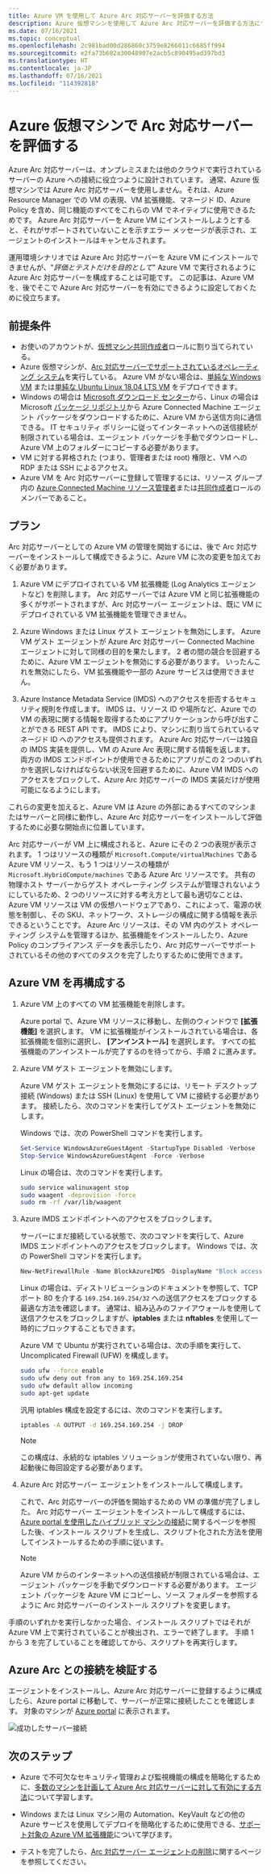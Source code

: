 ```yaml
---
title: Azure VM を使用して Azure Arc 対応サーバーを評価する方法
description: Azure 仮想マシンを使用して Azure Arc 対応サーバーを評価する方法について説明します。
ms.date: 07/16/2021
ms.topic: conceptual
ms.openlocfilehash: 2c981bad00d286860c3759e8266011c6685ff994
ms.sourcegitcommit: e2fa73b682a30048907e2acb5c890495ad397bd3
ms.translationtype: HT
ms.contentlocale: ja-JP
ms.lasthandoff: 07/16/2021
ms.locfileid: "114392818"
---
```

# <a name="evaluate-arc-enabled-servers-on-an-azure-virtual-machine"></a>Azure 仮想マシンで Arc 対応サーバーを評価する

Azure Arc 対応サーバーは、オンプレミスまたは他のクラウドで実行されているサーバーの Azure への接続に役立つように設計されています。 通常、Azure 仮想マシンでは Azure Arc 対応サーバーを使用しません。それは、Azure Resource Manager での VM の表現、VM 拡張機能、マネージド ID、Azure Policy を含め、同じ機能のすべてをこれらの VM でネイティブに使用できるためです。 Azure Arc 対応サーバーを Azure VM にインストールしようとすると、それがサポートされていないことを示すエラー メッセージが表示され、エージェントのインストールはキャンセルされます。

運用環境シナリオでは Azure Arc 対応サーバーを Azure VM にインストールできませんが、"*評価とテストだけを目的として*" Azure VM で実行されるように Azure Arc 対応サーバーを構成することは可能です。 この記事は、Azure VM を、後でそこで Azure Arc 対応サーバーを有効にできるように設定しておくために役立ちます。

## <a name="prerequisites"></a>前提条件

* お使いのアカウントが、[仮想マシン共同作成者](../../role-based-access-control/built-in-roles.md#virtual-machine-contributor)ロールに割り当てられている。
* Azure 仮想マシンが、[Arc 対応サーバーでサポートされているオペレーティング システム](agent-overview.md#supported-operating-systems)を実行している。 Azure VM がない場合は、[単純な Windows VM](https://portal.azure.com/#create/Microsoft.Template/uri/https%3a%2f%2fraw.githubusercontent.com%2fAzure%2fazure-quickstart-templates%2fmaster%2fquickstarts%2fmicrosoft.compute%2fvm-simple-windows%2fazuredeploy.json) または[単純な Ubuntu Linux 18.04 LTS VM](https://portal.azure.com/#create/Microsoft.Template/uri/https%3a%2f%2fraw.githubusercontent.com%2fAzure%2fazure-quickstart-templates%2fmaster%2fquickstarts%2fmicrosoft.compute%2fvm-simple-windows%2fazuredeploy.json) をデプロイできます。
* Windows の場合は [Microsoft ダウンロード センター](https://aka.ms/AzureConnectedMachineAgent)から、Linux の場合は Microsoft [パッケージ リポジトリ](https://packages.microsoft.com/)から Azure Connected Machine エージェント パッケージをダウンロードするために、Azure VM から送信方向に通信できる。 IT セキュリティ ポリシーに従ってインターネットへの送信接続が制限されている場合は、エージェント パッケージを手動でダウンロードし、Azure VM 上のフォルダーにコピーする必要があります。
* VM に対する昇格された (つまり、管理者または root) 権限と、VM への RDP または SSH によるアクセス。
* Azure VM を Arc 対応サーバーに登録して管理するには、リソース グループ内の [Azure Connected Machine リソース管理者](../../role-based-access-control/built-in-roles.md#azure-connected-machine-resource-administrator)または[共同作成者](../../role-based-access-control/built-in-roles.md#contributor)ロールのメンバーであること。

## <a name="plan"></a>プラン

Arc 対応サーバーとしての Azure VM の管理を開始するには、後で Arc 対応サーバーをインストールして構成できるように、Azure VM に次の変更を加えておく必要があります。

1. Azure VM にデプロイされている VM 拡張機能 (Log Analytics エージェントなど) を削除します。 Arc 対応サーバーでは Azure VM と同じ拡張機能の多くがサポートされますが、Arc 対応サーバー エージェントは、既に VM にデプロイされている VM 拡張機能を管理できません。

2. Azure Windows または Linux ゲスト エージェントを無効にします。 Azure VM ゲスト エージェントが Azure Arc 対応サーバー Connected Machine エージェントに対して同様の目的を果たします。 2 者の間の競合を回避するために、Azure VM エージェントを無効にする必要があります。 いったんこれを無効にしたら、VM 拡張機能や一部の Azure サービスは使用できません。

3. Azure Instance Metadata Service (IMDS) へのアクセスを拒否するセキュリティ規則を作成します。 IMDS は、リソース ID や場所など、Azure での VM の表現に関する情報を取得するためにアプリケーションから呼び出すことができる REST API です。 IMDS により、マシンに割り当てられているマネージド ID へのアクセスも提供されます。 Azure Arc 対応サーバーは独自の IMDS 実装を提供し、VM の Azure Arc 表現に関する情報を返します。 両方の IMDS エンドポイントが使用できるためにアプリがこの 2 つのいずれかを選択しなければならない状況を回避するために、Azure VM IMDS へのアクセスをブロックして、Azure Arc 対応サーバーの IMDS 実装だけが使用可能になるようにします。

これらの変更を加えると、Azure VM は Azure の外部にあるすべてのマシンまたはサーバーと同様に動作し、Azure Arc 対応サーバーをインストールして評価するために必要な開始点に位置しています。

Arc 対応サーバーが VM 上に構成されると、Azure にその 2 つの表現が表示されます。 1 つはリソースの種類が `Microsoft.Compute/virtualMachines` である Azure VM リソース、もう 1 つはリソースの種類が `Microsoft.HybridCompute/machines` である Azure Arc リソースです。 共有の物理ホスト サーバーからゲスト オペレーティング システムが管理されないようにしているため、2 つのリソースに対する考え方として最も適切なことは、Azure VM リソースは VM の仮想ハードウェアであり、これによって、電源の状態を制御し、その SKU、ネットワーク、ストレージの構成に関する情報を表示できるということです。 Azure Arc リソースは、その VM 内のゲスト オペレーティング システムを管理するほか、拡張機能をインストールしたり、Azure Policy のコンプライアンス データを表示したり、Arc 対応サーバーでサポートされているその他のすべてのタスクを完了したりするために使用できます。

## <a name="reconfigure-azure-vm"></a>Azure VM を再構成する

1. Azure VM 上のすべての VM 拡張機能を削除します。

   Azure portal で、Azure VM リソースに移動し、左側のウィンドウで **[拡張機能]** を選択します。 VM に拡張機能がインストールされている場合は、各拡張機能を個別に選択し、 **[アンインストール]** を選択します。 すべての拡張機能のアンインストールが完了するのを待ってから、手順 2 に進みます。

2. Azure VM ゲスト エージェントを無効にします。

   Azure VM ゲスト エージェントを無効にするには、リモート デスクトップ接続 (Windows) または SSH (Linux) を使用して VM に接続する必要があります。 接続したら、次のコマンドを実行してゲスト エージェントを無効にします。

   Windows では、次の PowerShell コマンドを実行します。

   ```powershell
   Set-Service WindowsAzureGuestAgent -StartupType Disabled -Verbose
   Stop-Service WindowsAzureGuestAgent -Force -Verbose
   ```

   Linux の場合は、次のコマンドを実行します。

   ```bash
   sudo service walinuxagent stop
   sudo waagent -deprovision -force
   sudo rm -rf /var/lib/waagent
   ```

3. Azure IMDS エンドポイントへのアクセスをブロックします。

   サーバーにまだ接続している状態で、次のコマンドを実行して、Azure IMDS エンドポイントへのアクセスをブロックします。 Windows では、次の PowerShell コマンドを実行します。

   ```powershell
   New-NetFirewallRule -Name BlockAzureIMDS -DisplayName "Block access to Azure IMDS" -Enabled True -Profile Any -Direction Outbound -Action Block -RemoteAddress 169.254.169.254
   ```

   Linux の場合は、ディストリビューションのドキュメントを参照して、TCP ポート 80 を介する `169.254.169.254/32` への送信アクセスをブロックする最適な方法を確認します。 通常は、組み込みのファイアウォールを使用して送信アクセスをブロックしますが、**iptables** または **nftables** を使用して一時的にブロックすることもできます。

   Azure VM で Ubuntu が実行されている場合は、次の手順を実行して、Uncomplicated Firewall (UFW) を構成します。

   ```bash
   sudo ufw --force enable
   sudo ufw deny out from any to 169.254.169.254
   sudo ufw default allow incoming
   sudo apt-get update
   ```


   汎用 iptables 構成を設定するには、次のコマンドを実行します。

   ```bash
   iptables -A OUTPUT -d 169.254.169.254 -j DROP
   ```

   > [!NOTE]
   > この構成は、永続的な iptables ソリューションが使用されていない限り、再起動後に毎回設定する必要があります。

4. Azure Arc 対応サーバー エージェントをインストールして構成します。

   これで、Arc 対応サーバーの評価を開始するための VM の準備が完了しました。 Arc 対応サーバー エージェントをインストールして構成するには、[Azure portal を使用したハイブリッド マシンの接続](onboard-portal.md)に関するページを参照した後、インストール スクリプトを生成し、スクリプト化された方法を使用してインストールするための手順に従います。

   > [!NOTE]
   > Azure VM からのインターネットへの送信接続が制限されている場合は、エージェント パッケージを手動でダウンロードする必要があります。 エージェント パッケージを Azure VM にコピーし、ソース フォルダーを参照するように Arc 対応サーバーのインストール スクリプトを変更します。

手順のいずれかを実行しなかった場合、インストール スクリプトではそれが Azure VM 上で実行されていることが検出され、エラーで終了します。 手順 1 から 3 を完了していることを確認してから、スクリプトを再実行します。

## <a name="verify-the-connection-with-azure-arc"></a>Azure Arc との接続を検証する

エージェントをインストールし、Azure Arc 対応サーバーに登録するように構成したら、Azure portal に移動して、サーバーが正常に接続したことを確認します。 対象のマシンが [Azure portal](https://portal.azure.com) に表示されます。

![成功したサーバー接続](./media/onboard-portal/arc-for-servers-successful-onboard.png)

## <a name="next-steps"></a>次のステップ

* Azure で不可欠なセキュリティ管理および監視機能の構成を簡略化するために、[多数のマシンを計画して Azure Arc 対応サーバーに対して有効にする方法](plan-at-scale-deployment.md)について学習します。

* Windows または Linux マシン用の Automation、KeyVault などの他の Azure サービスを使用してデプロイを簡略化するために使用できる、[サポート対象の Azure VM 拡張機能](manage-vm-extensions.md)について学びます。

* テストを完了したら、[Arc 対応サーバー エージェントの削除](manage-agent.md#remove-the-agent)に関するページを参照してください。
